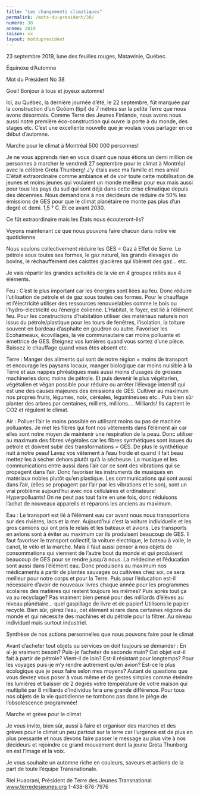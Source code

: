 ```yaml
---
title: "Les changements climatiques"
permalink: /mots-du-president/38/
numero: 38
annee: 2019
saison: xx
layout: motdupresident
---
```


23 septembre 2019, lune des feuilles rouges, Matawinie, Québec.

Équinoxe d’Automne

Mot du Président No 38

Goei! Bonjour à tous et joyeux automne!

Ici, au Québec, la dernière journée d’été, le 22 septembre, fût marquée par la construction d’un Goôom (tipi) de 7 mètres sur la petite Terre que nous avons désormais. Comme Terre des Jeunes Finlande, nous avons nous aussi notre première éco-construction qui ouvre la porte à du monde, des stages etc. C’est une excellente nouvelle que je voulais vous partager en ce début d’automne.

Marche pour le climat à Montréal 500 000 personnes!

Je ne vous apprends rien en vous disant que nous étions un demi million de personnes à marcher le vendredi 27 septembre pour le climat à Montréal avec la célèbre Greta Thunberg! J’y étais avec ma famille et mes amis! C’était extraordinaire comme ambiance et de voir toute cette mobilisation de jeunes et moins jeunes qui voulaient un monde meilleur pour eux mais aussi pour tous les pays du sud qui sont déjà dans cette crise climatique depuis des décennies. Nous demandions à nos décideurs de réduire de 50% les émissions de GES pour que le climat planétaire ne monte pas plus d’un degré et demi. 1,5 ° C. Et ce avant 2030.

Ce fût extraordinaire mais les États nous écouteront-ils?

Voyons maintenant ce que nous pouvons faire chacun dans notre vie quotidienne

Nous voulons collectivement réduire les GES = Gaz à Effet de Serre. Le pétrole sous toutes ses formes, le gaz naturel, les grands élevages de bovins, le réchauffement des calottes glacières qui libèrent des gaz… etc.

Je vais répartir les grandes activités de la vie en 4 groupes reliés aux 4 éléments.

Feu : C’est le plus important car les énergies sont liées au feu. Donc réduire l’utilisation de pétrole et de gaz sous toutes ces formes. Pour le chauffage et l’électricité utiliser des ressources renouvelables comme le bois ou l’hydro-électricité ou l’énergie éolienne. L’Habitat, le foyer, est lié à l’élément feu. Pour les constructions d’habitation utiliser des matériaux naturels non issus du pétrole/plastique pour les tours de fenêtres, l’isolation, la toiture souvent en bardeau d’asphalte en goudron ou autre. Favoriser les Écohameaux, écovillages, la vie communautaire car moins polluante et émettrice de GES. Éteignez vos lumières quand vous sortez d’une pièce. Baissez le chauffage quand vous êtes absent etc.

Terre : Manger des aliments qui sont de notre région = moins de transport et encourage les paysans locaux, manger biologique car moins nuisible à la Terre et aux nappes phréatiques mais aussi moins d’usages de grosses machineries donc moins de pétrole. Et puis devenir le plus végétarien, végétalien et végan possible pour réduire ou arrêter l’élevage intensif qui est une des causes majeures des émissions de GES. Cultiver au maximum nos propres fruits, légumes, noix, céréales, légumineuses etc.. Puis bien sûr planter des arbres par centaines, milliers, millions…. Milliards! Ils captent le CO2 et régulent le climat.

Air : Polluer l’air le moins possible en utilisant moins ou pas de machine polluantes. Je met les fibres qui font nos vêtements dans l’élément air car elles sont notre moyen de maintenir une respiration de la peau. Donc utiliser au maximum des fibres végétales car les fibres synthétiques sont issues du pétrole et doivent subir des transformations = GES. De plus le synthétique nuit à notre peau! Lavez vos vêtement à l’eau froide et quand il fait beau mettez les à sécher dehors plutôt qu’à la sécheuse. La musique et les communications entre aussi dans l’air car ce sont des vibrations qui se propagent dans l’air. Donc favoriser les instruments de musiques en matériaux nobles plutôt qu’en plastique. Les communications qui sont aussi dans l’air, (elles se propagent par l’air par les vibrations et le son), sont un vrai problème aujourd’hui avec nos cellulaires et ordinateurs! Hyperpolluants! On ne peut pas tout faire en une fois, donc réduisons l’achat de nouveaux appareils et réparons les anciens au maximum.

Eau : Le transport est lié à l’élément eau car avant nous nous transportions sur des rivières, lacs et la mer. Aujourd’hui c’est la voiture individuelle et les gros camions qui ont pris le relais et les bateaux et avions. Les transports en avions sont à éviter au maximum car ils produisent beaucoup de GES. Il faut favoriser le transport collectif, la voiture électrique, le bateau à voile, le canot, le vélo et la marche. Mais il faut aussi penser à nos objets de consommations qui viennent de l’autre bout du monde et qui produisent beaucoup de GES pour se rendre jusqu’à nous. La médecine et l’éducation sont aussi dans l’élément eau. Donc produisons au maximum nos médicaments à partir de plantes sauvages ou cultivées chez soi, ce sera meilleur pour notre corps et pour la Terre. Puis pour l’éducation est-il nécessaire d’avoir de nouveaux livres chaque année pour les programmes scolaires des matières qui restent toujours les mêmes? Puis après tout ça va au recyclage? Pas vraiment bien pensé pour des milliards d’élèves au niveau planétaire… quel gaspillage de livre et de papier! Utilisons le papier recyclé. Bien sûr, gérez l’eau, cet élément si rare dans certaines régions du monde et qui nécessite des machines et du pétrole pour la filtrer. Au niveau individuel mais surtout industriel.

Synthèse de nos actions personnelles que nous pouvons faire pour le climat

Avant d’acheter tout objets ou services on doit toujours se demander : En ai-je vraiment besoin? Puis-je l’acheter de seconde main? Cet objet est-il fait à partir de pétrole? Vient-il de loin? Est-il résistant pour longtemps? Pour les voyages puis-je m’y rendre autrement qu’en avion? Est-ce le plus écologique que je peux faire selon mes moyens? Autant de questions que vous devrez vous poser à vous même et de gestes simples comme éteindre les lumières et baisser de 2 degrés votre température de votre maison qui multiplié par 8 milliards d’individus fera une grande différence. Pour tous nos objets de la vie quotidienne ne tombons pas dans le piège de l’obsolescence programmée!

Marche et grève pour le climat

Je vous invite, bien sûr, aussi à faire et organiser des marches et des grèves pour le climat un peu partout sur la terre car l’urgence est de plus en plus pressante et nous devons faire passer le message au plus vite à nos décideurs et rejoindre ce grand mouvement dont la jeune Greta Thunberg en est l’image et la voix.

Je vous souhaite un automne riche en couleurs, saveurs et actions de la part de toute l’équipe Transnationale.

Riel Huaorani, Président de Terre des Jeunes Transnational www.terredesjeunes.org 1-438-876-7976
